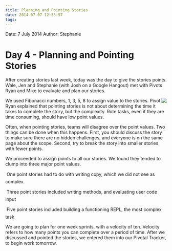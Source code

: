 ```yaml
---
title: Planning and Pointing Stories
date: 2014-07-07 12:53:57
tags:
---
```

Date: 7 July 2014
Author: Stephanie 
# Day 4 - Planning and Pointing Stories

After creating stories last week, today was the day to give the stories points. Wale, Jen and Stephanie (with Josh on a Google Hangout) met with Pivots Ryan and Mike to evaluate and plan our stories.

<img style="float: right" src="/attachments/070714_fibonacci.jpg" />

We used Fibonacci numbers, 1, 3, 5, 8 to assign value to the stories. Pivot Ryan explained that pointing stories is not about determining the time it takes to complete the story, but the complexity. Rote tasks, even if they are time consuming, should have low point values.

Often, when pointing stories, teams will disagree over the point values. Two things can be done when this happens. First, you should discuss the story to make sure there are no hidden challenges, and everyone is on the same page about the scope. Second, try to break the story into smaller stories with fewer points.

We proceeded to assign points to all our stories. We found they tended to clump into three major point values.

&#149; One point stories had to do with writing copy, which we did not see as complex.

&#149; Three point stories included writing methods, and evaluating user code input

&#149; Five point stories included building a functioning REPL, the most complex task

We are going to plan for one week sprints, with a velocity of ten. Velocity refers to how many points you can complete over a period of time. After we discussed and pointed the stories, we entered them into our Pivotal Tracker, to begin work tomorrow.
